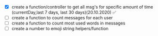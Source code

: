 - [x] create a function/controller to get all msg's for specific amount of time (currentDay,last 7 days, last 30 days)(20.10.2020) ✅
- [ ] create a function to count messages for each user
- [ ] create a function to count most used words in messages
- [ ] create a number to emoji string helpers/function